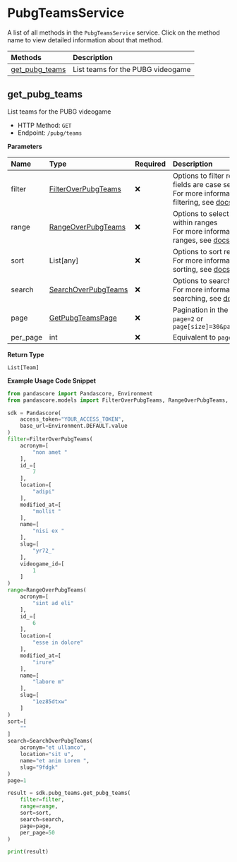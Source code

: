 # PubgTeamsService

A list of all methods in the `PubgTeamsService` service. Click on the method name to view detailed information about that method.

| Methods                           | Description                       |
| :-------------------------------- | :-------------------------------- |
| [get_pubg_teams](#get_pubg_teams) | List teams for the PUBG videogame |

## get_pubg_teams

List teams for the PUBG videogame

- HTTP Method: `GET`
- Endpoint: `/pubg/teams`

**Parameters**

| Name     | Type                                                    | Required | Description                                                                                                                                         |
| :------- | :------------------------------------------------------ | :------- | :-------------------------------------------------------------------------------------------------------------------------------------------------- |
| filter   | [FilterOverPubgTeams](../models/FilterOverPubgTeams.md) | ❌       | Options to filter results. String fields are case sensitive <br/>For more information on filtering, see [docs](/docs/filtering-and-sorting#filter). |
| range    | [RangeOverPubgTeams](../models/RangeOverPubgTeams.md)   | ❌       | Options to select results within ranges <br/>For more information on ranges, see [docs](/docs/filtering-and-sorting#range).                         |
| sort     | List[any]                                               | ❌       | Options to sort results <br/>For more information on sorting, see [docs](/docs/filtering-and-sorting#sort).                                         |
| search   | [SearchOverPubgTeams](../models/SearchOverPubgTeams.md) | ❌       | Options to search results <br/>For more information on searching, see [docs](/docs/filtering-and-sorting#search).                                   |
| page     | [GetPubgTeamsPage](../models/GetPubgTeamsPage.md)       | ❌       | Pagination in the form of `page=2` or `page[size]=30&page[number]=2`                                                                                |
| per_page | int                                                     | ❌       | Equivalent to `page[size]`                                                                                                                          |

**Return Type**

`List[Team]`

**Example Usage Code Snippet**

```python
from pandascore import Pandascore, Environment
from pandascore.models import FilterOverPubgTeams, RangeOverPubgTeams, SearchOverPubgTeams

sdk = Pandascore(
    access_token="YOUR_ACCESS_TOKEN",
    base_url=Environment.DEFAULT.value
)
filter=FilterOverPubgTeams(
    acronym=[
        "non amet "
    ],
    id_=[
        7
    ],
    location=[
        "adipi"
    ],
    modified_at=[
        "mollit "
    ],
    name=[
        "nisi ex "
    ],
    slug=[
        "yr72_"
    ],
    videogame_id=[
        1
    ]
)
range=RangeOverPubgTeams(
    acronym=[
        "sint ad eli"
    ],
    id_=[
        6
    ],
    location=[
        "esse in dolore"
    ],
    modified_at=[
        "irure"
    ],
    name=[
        "labore m"
    ],
    slug=[
        "1ez85dtxw"
    ]
)
sort=[
    ""
]
search=SearchOverPubgTeams(
    acronym="et ullamco",
    location="sit u",
    name="et anim Lorem ",
    slug="9fdgk"
)
page=1

result = sdk.pubg_teams.get_pubg_teams(
    filter=filter,
    range=range,
    sort=sort,
    search=search,
    page=page,
    per_page=50
)

print(result)
```

<!-- This file was generated by liblab | https://liblab.com/ -->
